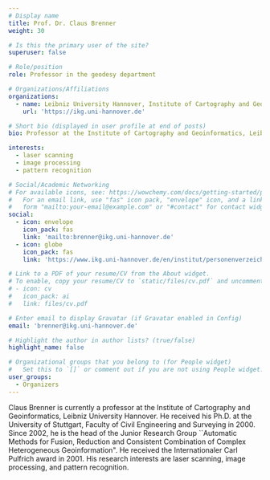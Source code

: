 ```yaml
---
# Display name
title: Prof. Dr. Claus Brenner
weight: 30

# Is this the primary user of the site?
superuser: false

# Role/position
role: Professor in the geodesy department 

# Organizations/Affiliations
organizations:
  - name: Leibniz University Hannover, Institute of Cartography and Geoinformatics (IKG), Germany
    url: 'https://ikg.uni-hannover.de'

# Short bio (displayed in user profile at end of posts)
bio: Professor at the Institute of Cartography and Geoinformatics, Leibniz University Hannover. 

interests:
  - laser scanning
  - image processing
  - pattern recognition

# Social/Academic Networking
# For available icons, see: https://wowchemy.com/docs/getting-started/page-builder/#icons
#   For an email link, use "fas" icon pack, "envelope" icon, and a link in the
#   form "mailto:your-email@example.com" or "#contact" for contact widget.
social:
  - icon: envelope
    icon_pack: fas
    link: 'mailto:brenner@ikg.uni-hannover.de'
  - icon: globe
    icon_pack: fas
    link: 'https://www.ikg.uni-hannover.de/en/institut/personenverzeichnis/brenner'

# Link to a PDF of your resume/CV from the About widget.
# To enable, copy your resume/CV to `static/files/cv.pdf` and uncomment the lines below.
# - icon: cv
#   icon_pack: ai
#   link: files/cv.pdf

# Enter email to display Gravatar (if Gravatar enabled in Config)
email: 'brenner@ikg.uni-hannover.de'

# Highlight the author in author lists? (true/false)
highlight_name: false

# Organizational groups that you belong to (for People widget)
#   Set this to `[]` or comment out if you are not using People widget.
user_groups:
  - Organizers
---
```

Claus Brenner is currently a professor at the Institute of Cartography and Geoinformatics, Leibniz University Hannover. He received his Ph.D. at the University of Stuttgart, Faculty of Civil Engineering and Surveying in 2000. Since 2002, he is the head of the Junior Research Group ``Automatic Methods for Fusion, Reduction and Consistent Combination of Complex Heterogeneous Geoinformation". He received the Internationaler Carl Pulfrich award in 2001. His research interests are laser scanning, image processing, and pattern recognition.

